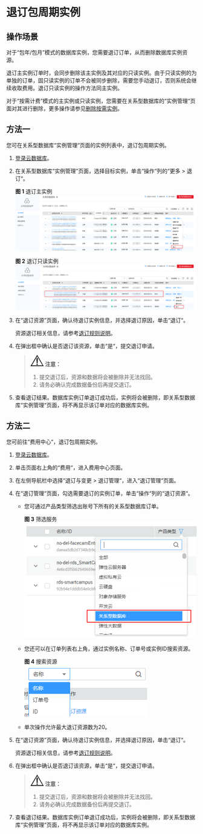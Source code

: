 # 退订包周期实例<a name="rds_05_0056"></a>

## 操作场景<a name="section36712096194014"></a>

对于“包年/包月”模式的数据库实例，您需要退订订单，从而删除数据库实例资源。

退订主实例订单时，会同步删除该主实例及其对应的只读实例。由于只读实例的为单独的订单，固只读实例的订单不会被同步删除，需要您手动退订，否则系统会继续收取费用。退订只读实例的操作方法同主实例。

对于“按需计费”模式的主实例或只读实例，您需要在关系型数据库的“实例管理“页面对其进行删除，更多操作请参见[删除按需实例](删除按需实例.md)。

## 方法一<a name="section2064843165119"></a>

您可在关系型数据库“实例管理“页面的实例列表中，退订包周期实例。

1.  [登录云数据库](https://support.huaweicloud.com/qs-rds/rds_login.html)。
2.  在关系型数据库“实例管理”页面，选择目标实例，单击“操作“列的“更多  \>  退订“。

    **图 1**  退订主实例<a name="fig4981853155514"></a>  
    ![](figures/退订主实例.png "退订主实例")

    **图 2**  退订只读实例<a name="fig043920126561"></a>  
    ![](figures/退订只读实例.png "退订只读实例")

3.  在“退订资源”页面，确认待退订实例信息，并选择退订原因，单击“退订“。

    资源退订相关信息，请参考[退订规则说明](https://support.huaweicloud.com/usermanual-billing/zh-cn_topic_0083138805.html)。

4.  在弹出框中确认是否退订该资源，单击“是“，提交退订申请。

    >![](public_sys-resources/icon-notice.gif) **注意：**   
    >1.  提交退订后，资源和数据将会被删除并无法找回。  
    >2.  请务必确认完成数据备份后再提交退订。  

5.  查看退订结果。数据库实例订单退订成功后，实例将会被删除，即关系型数据库“实例管理“页面，将不再显示该订单对应的数据库实例。

## 方法二<a name="section1019711415454"></a>

您可前往“费用中心“，退订包周期实例。

1.  [登录云数据库](https://support.huaweicloud.com/qs-rds/rds_login.html)。
2.  单击页面右上角的“费用“，进入费用中心页面。
3.  在左侧导航栏中选择“退订与变更  \>  退订管理“，进入“退订管理“页面。
4.  在“退订管理“页面，勾选需要退订的实例订单，单击“操作“列的“退订资源“。
    -   您可通过产品类型筛选出账号下所有的关系型数据库订单。

        **图 3**  筛选服务<a name="fig182382014174514"></a>  
        ![](figures/筛选服务.png "筛选服务")

    -   您还可以在订单列表右上角，通过实例名称、订单号或实例ID搜索资源。

        **图 4**  搜索资源<a name="fig82393141451"></a>  
        ![](figures/搜索资源.png "搜索资源")

    -   单次操作允许最大退订资源数为20。

5.  在“退订资源”页面，确认待退订实例信息，并选择退订原因，单击“退订“。

    资源退订相关信息，请参考[退订规则说明](https://support.huaweicloud.com/usermanual-billing/zh-cn_topic_0083138805.html)。

6.  在弹出框中确认是否退订该资源，单击“是“，提交退订申请。

    >![](public_sys-resources/icon-notice.gif) **注意：**   
    >1.  提交退订后，资源和数据将会被删除并无法找回。  
    >2.  请务必确认完成数据备份后再提交退订。  

7.  查看退订结果。数据库实例订单退订成功后，实例将会被删除，即关系型数据库“实例管理“页面，将不再显示该订单对应的数据库实例。


